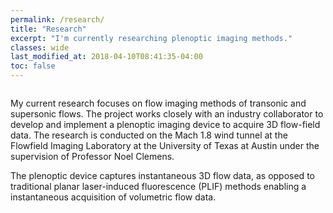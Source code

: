 ```yaml
---
permalink: /research/
title: "Research"
excerpt: "I'm currently researching plenoptic imaging methods."
classes: wide
last_modified_at: 2018-04-10T08:41:35-04:00
toc: false
---
```


<figure style="width: 800px" class="align-center">
  <img src="{{ site.url }}{{ site.baseurl }}/assets/images/piv1.gif" alt="">
</figure>

My current research focuses on flow imaging methods of transonic and supersonic flows. The project works closely with an industry collaborator to develop and implement a plenoptic imaging device to acquire 3D flow-field data. The research is conducted on the Mach 1.8 wind tunnel at the Flowfield Imaging Laboratory at the University of Texas at Austin under the supervision of Professor Noel Clemens.

The plenoptic device captures instantaneous 3D flow data, as opposed to traditional planar laser-induced fluorescence (PLIF) methods enabling a instantaneous acquisition of volumetric flow data.

<figure style="width: 800px" class="align-center">
  <img src="{{ site.url }}{{ site.baseurl }}/assets/images/schlieren1.gif" alt="">
</figure>
